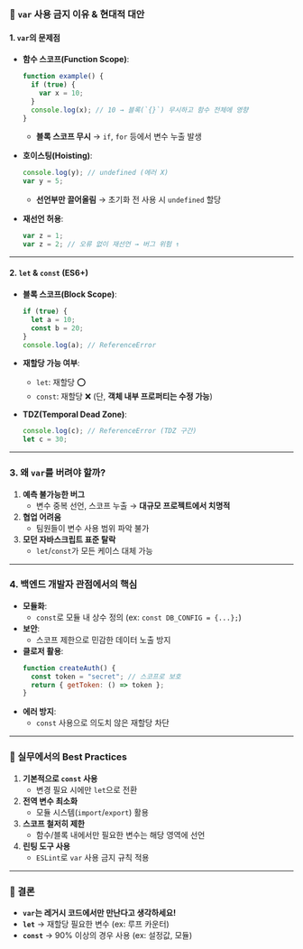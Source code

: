 ### **📌 `var` 사용 금지 이유 & 현대적 대안**  

#### **1. `var`의 문제점**  
- **함수 스코프(Function Scope)**:  
  ```javascript  
  function example() {  
    if (true) {  
      var x = 10;  
    }  
    console.log(x); // 10 → 블록(`{}`) 무시하고 함수 전체에 영향  
  }  
  ```  
  - **블록 스코프 무시** → `if`, `for` 등에서 변수 누출 발생  

- **호이스팅(Hoisting)**:  
  ```javascript  
  console.log(y); // undefined (에러 X)  
  var y = 5;  
  ```  
  - **선언부만 끌어올림** → 초기화 전 사용 시 `undefined` 할당  

- **재선언 허용**:  
  ```javascript  
  var z = 1;  
  var z = 2; // 오류 없이 재선언 → 버그 위험 ↑  
  ```  

---

#### **2. `let` & `const` (ES6+)**  
- **블록 스코프(Block Scope)**:  
  ```javascript  
  if (true) {  
    let a = 10;  
    const b = 20;  
  }  
  console.log(a); // ReferenceError  
  ```  

- **재할당 가능 여부**:  
  - `let`: 재할당 ⭕  
  - `const`: 재할당 ❌ (단, **객체 내부 프로퍼티는 수정 가능**)  

- **TDZ(Temporal Dead Zone)**:  
  ```javascript  
  console.log(c); // ReferenceError (TDZ 구간)  
  let c = 30;  
  ```  

---

### **3. 왜 `var`를 버려야 할까?**  
1. **예측 불가능한 버그**  
   - 변수 중복 선언, 스코프 누출 → **대규모 프로젝트에서 치명적**  
2. **협업 어려움**  
   - 팀원들이 변수 사용 범위 파악 불가  
3. **모던 자바스크립트 표준 탈락**  
   - `let`/`const`가 모든 케이스 대체 가능  

---

### **4. 백엔드 개발자 관점에서의 핵심**  
- **모듈화**:  
  - `const`로 모듈 내 상수 정의 (ex: `const DB_CONFIG = {...};`)  
- **보안**:  
  - 스코프 제한으로 민감한 데이터 노출 방지  
- **클로저 활용**:  
  ```javascript  
  function createAuth() {  
    const token = "secret"; // 스코프로 보호  
    return { getToken: () => token };  
  }  
  ```  
- **에러 방지**:  
  - `const` 사용으로 의도치 않은 재할당 차단  

---

### **🚨 실무에서의 Best Practices**  
1. **기본적으로 `const` 사용**  
   - 변경 필요 시에만 `let`으로 전환  
2. **전역 변수 최소화**  
   - 모듈 시스템(`import`/`export`) 활용  
3. **스코프 철저히 제한**  
   - 함수/블록 내에서만 필요한 변수는 해당 영역에 선언  
4. **린팅 도구 사용**  
   - `ESLint`로 `var` 사용 금지 규칙 적용  

---

### **🔖 결론**  
- **`var`는 레거시 코드에서만 만난다고 생각하세요!**  
- **`let`** → 재할당 필요한 변수 (ex: 루프 카운터)  
- **`const`** → 90% 이상의 경우 사용 (ex: 설정값, 모듈)